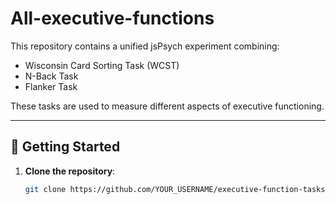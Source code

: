 # All-executive-functions

This repository contains a unified jsPsych experiment combining:

- Wisconsin Card Sorting Task (WCST)
- N-Back Task
- Flanker Task

These tasks are used to measure different aspects of executive functioning.

---

## 🚀 Getting Started

1. **Clone the repository**:
   ```bash
   git clone https://github.com/YOUR_USERNAME/executive-function-tasks.git
